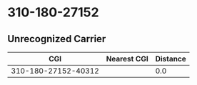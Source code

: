 # 310-180-27152
## Unrecognized Carrier


| CGI | Nearest CGI | Distance |
|-----|-------------|----------|
| 310-180-27152-40312 |  | 0.0 |
